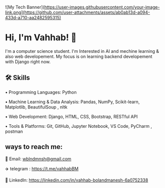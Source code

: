 ![My Tech Banner](https://user-images.githubusercontent.com/your-image-link.png](https://github.com/user-attachments/assets/ab0ab13d-a094-433d-a710-aa2482595315)



# Hi, I'm Vahhab! 👋



I'm a computer science student. 
I'm Interested in AI and mechine learning & also web developement.
My focus is on learning backend developement with Django right now.



## 🛠 Skills
•	Programming Languages: Python

•	Machine Learning & Data Analysis: Pandas, NumPy, Scikit-learn, Matplotlib, BeautifulSoup , nltk

•	Web Development: Django, HTML, CSS, Bootstrap, RESTful API

•	Tools & Platforms: Git, GitHub, Jupyter Notebook, VS Code, PyCharm , postman


## ways to reach me:
📧 Email: wblndmnsh@gmail.com

✈️ telegram : https://t.me/vahhabBM

🔗 LinkedIn: https://linkedin.com/in/vahhab-bolandmanesh-6a0752338
